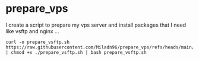 # prepare_vps
I create a script to prepare my vps server and install packages that I need like vsftp and nginx ...

```
curl -o prepare_vsftp.sh https://raw.githubusercontent.com/Miladn96/prepare_vps/refs/heads/main/prepare_vsftp.sh | chmod +x ./prepare_vsftp.sh | bash prepare_vsftp.sh
```
